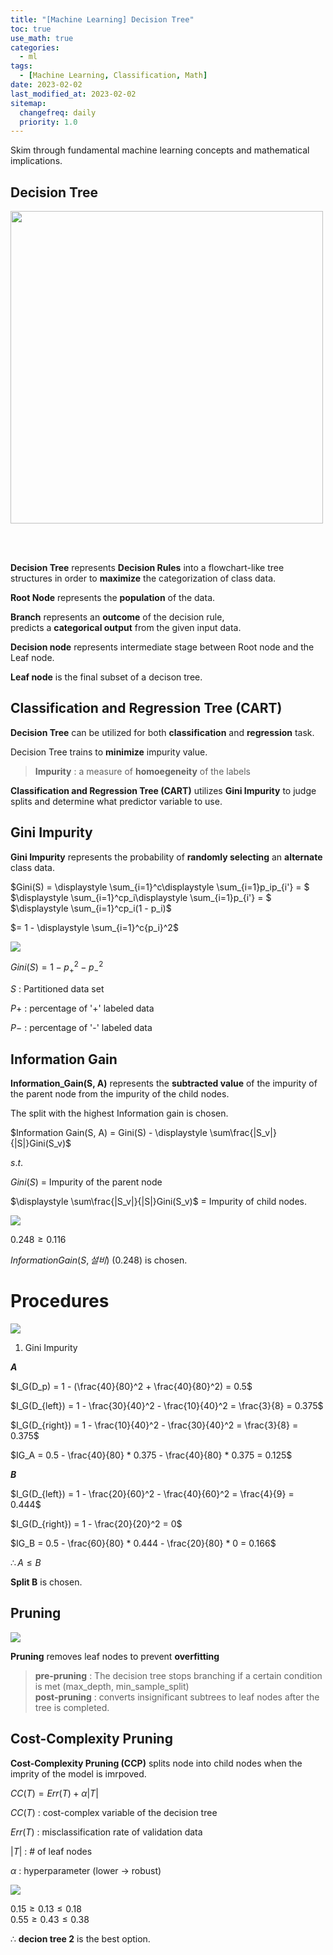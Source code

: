 ```yaml
---
title: "[Machine Learning] Decision Tree"
toc: true
use_math: true
categories:
  - ml
tags:
  - [Machine Learning, Classification, Math]
date: 2023-02-02
last_modified_at: 2023-02-02
sitemap:
  changefreq: daily
  priority: 1.0
---
```


Skim through fundamental machine learning concepts and mathematical implications. 

## Decision Tree

<img src = '/assets/images/ml/decisiontree/0.png' width = '500'>

<br><br>

**Decision Tree** represents **Decision Rules** into a flowchart-like tree structures in order to **maximize** the categorization of class data.

**Root Node** represents the **population** of the data.

**Branch** represents an **outcome** of the decision rule,<br>
predicts a **categorical output** from the given input data.

**Decision node** represents intermediate stage between Root node and the Leaf node.

**Leaf node** is the final subset of a decison tree.

## Classification and Regression Tree (CART)

**Decision Tree** can be utilized for both **classification** and **regression** task.

Decision Tree trains to **minimize** impurity value.

> **Impurity** : a measure of **homoegeneity** of the labels

**Classification and Regression Tree (CART)** utilizes **Gini Impurity** to judge splits and determine what predictor variable to use.

## Gini Impurity

**Gini Impurity** represents the probability of **randomly selecting** an **alternate** class data.

$Gini(S) = \displaystyle \sum_{i=1}^c\displaystyle \sum_{i=1}p_ip_{i'} = $
$\displaystyle \sum_{i=1}^cp_i\displaystyle \sum_{i=1}p_{i'} = $
$\displaystyle \sum_{i=1}^cp_i(1 - p_i)$

$= 1 - \displaystyle \sum_{i=1}^c{p_i}^2$

<img src = '/assets/images/ml/decisiontree/3.png'>

$Gini(S) = 1 - p_+^2 - p_-^2$

$S$ : Partitioned data set

$P+$ : percentage of '+' labeled data

$P-$ : percentage of '-' labeled data

## Information Gain

**Information_Gain(S, A)** represents the **subtracted value** of the impurity of the parent node from the impurity of the child nodes.

The split with the highest Information gain is chosen.

$Information Gain(S, A) = Gini(S) - \displaystyle \sum\frac{|S_v|}{|S|}Gini(S_v)$

$s.t.$

$Gini(S)$ = Impurity of the parent node

$\displaystyle \sum\frac{|S_v|}{|S|}Gini(S_v)$ = Impurity of child nodes.

<img src = '/assets/images/ml/decisiontree/4.png'>

$0.248 \ge 0.116$

$Information Gain(S, 설비)$ $(0.248)$ is chosen.

# Procedures

<img src = '/assets/images/ml/decisiontree/5.png'>

1. Gini Impurity

***A***

$I_G(D_p) = 1 - (\frac{40}{80}^2 + \frac{40}{80}^2) = 0.5$

$I_G(D_{left}) = 1 - \frac{30}{40}^2 - \frac{10}{40}^2 = \frac{3}{8} = 0.375$

$I_G(D_{right}) = 1 - \frac{10}{40}^2 - \frac{30}{40}^2 = \frac{3}{8} = 0.375$

$IG_A = 0.5 - \frac{40}{80} * 0.375 - \frac{40}{80} * 0.375 = 0.125$

***B***

$I_G(D_{left}) = 1 - \frac{20}{60}^2 - \frac{40}{60}^2 = \frac{4}{9} = 0.444$

$I_G(D_{right}) = 1 - \frac{20}{20}^2 = 0$

$IG_B = 0.5 - \frac{60}{80} * 0.444 - \frac{20}{80} * 0 = 0.166$

$\therefore A \le B$

**Split B** is chosen.

## Pruning

<img src = '/assets/images/ml/decisiontree/6.png'>

**Pruning** removes leaf nodes to prevent **overfitting**

> **pre-pruning** : The decision tree stops branching if a certain condition is met (max_depth, min_sample_split)<br>
> **post-pruning** : converts insignificant subtrees to leaf nodes after the tree is completed.

## Cost-Complexity Pruning

**Cost-Complexity Pruning (CCP)** splits node into child nodes when the imprity of the model is imrpoved.

$CC(T) = Err(T) + \alpha|T|$

$CC(T)$ : cost-complex variable of the decision tree

$Err(T)$ : misclassification rate of validation data

$|T|$ : # of leaf nodes

$\alpha$ : hyperparameter (lower -> robust)

<img src = '/assets/images/ml/decisiontree/7.png'>

$0.15 \ge 0.13 \le 0.18$<br>
$0.55 \ge 0.43 \le 0.38$

$\therefore$ **decion tree 2** is the best option. 
